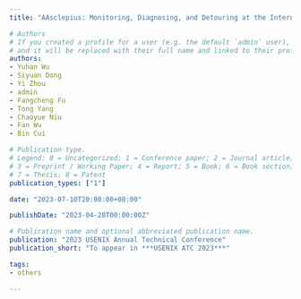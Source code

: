 ```yaml
---
title: "AAsclepius: Monitoring, Diagnosing, and Detouring at the Internet Peering Edge"

# Authors
# If you created a profile for a user (e.g. the default `admin` user), write the username (folder name) here 
# and it will be replaced with their full name and linked to their profile.
authors:
- Yuhan Wu
- Siyuan Dong
- Yi Zhou
- admin
- Fangcheng Fu
- Tong Yang
- Chaoyue Niu
- Fan Wu
- Bin Cui

# Publication type.
# Legend: 0 = Uncategorized; 1 = Conference paper; 2 = Journal article;
# 3 = Preprint / Working Paper; 4 = Report; 5 = Book; 6 = Book section;
# 7 = Thesis; 8 = Patent
publication_types: ["1"]

date: "2023-07-10T20:00:00+08:00"

publishDate: "2023-04-28T00:00:00Z"

# Publication name and optional abbreviated publication name.
publication: "2023 USENIX Annual Technical Conference"
publication_short: "To appear in ***USENIX ATC 2023***"

tags:
- others

---
```

